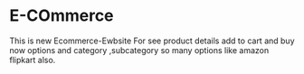 # E-COmmerce
This is new Ecommerce-Ewbsite For see product details add to cart and buy now options and category ,subcategory so many options like amazon flipkart also.
